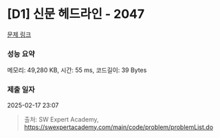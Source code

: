 # [D1] 신문 헤드라인 - 2047 

[문제 링크](https://swexpertacademy.com/main/code/problem/problemDetail.do?contestProbId=AV5QKsLaAy0DFAUq) 

### 성능 요약

메모리: 49,280 KB, 시간: 55 ms, 코드길이: 39 Bytes

### 제출 일자

2025-02-17 23:07



> 출처: SW Expert Academy, https://swexpertacademy.com/main/code/problem/problemList.do